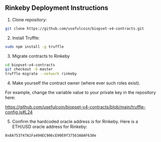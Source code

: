 ## Rinkeby Deployment Instructions

1. Clone repository:

```bash
git clone https://github.com/usefulcoin/biopset-v4-contracts.git
```

2. Install Truffle:

```bash
sudo npm install -g truffle
```

3. Migrate contracts to Rinkeby

```bash
cd biopset-v4-contracts
git checkout -b master
truffle migrate --network rinkeby
```

4. Make yourself the contract owner (where ever such roles exist).

For example, change the variable value to your private key in the repository here:

https://github.com/usefulcoin/biopset-v4-contracts/blob/main/truffle-config.js#L24

5. Confirm the hardcoded oracle address is for Rinkeby. Here is a ETH/USD oracle address for Rinkeby:

```bash
0x8A753747A1Fa494EC906cE90E9f37563A8AF630e
```
